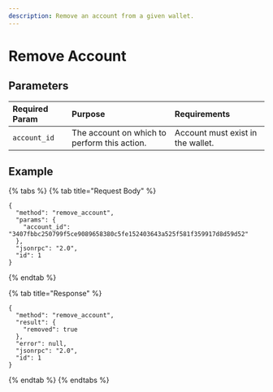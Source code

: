 ```yaml
---
description: Remove an account from a given wallet.
---
```


# Remove Account

## Parameters

| Required Param | Purpose | Requirements |
| :--- | :--- | :--- |
| `account_id` | The account on which to perform this action. | Account must exist in the wallet. |

## Example

{% tabs %}
{% tab title="Request Body" %}
```text
{
  "method": "remove_account",
  "params": {
    "account_id": "3407fbbc250799f5ce9089658380c5fe152403643a525f581f359917d8d59d52"
  },
  "jsonrpc": "2.0",
  "id": 1
}
```
{% endtab %}

{% tab title="Response" %}
```text
{
  "method": "remove_account",
  "result": {
    "removed": true
  },
  "error": null,
  "jsonrpc": "2.0",
  "id": 1
}
```
{% endtab %}
{% endtabs %}



